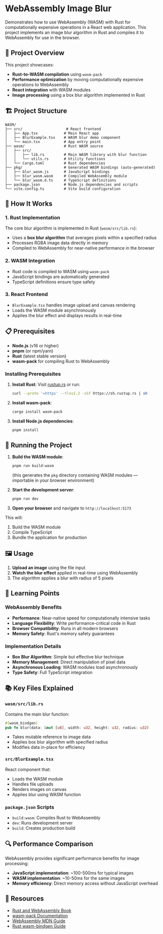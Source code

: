 # WebAssembly Image Blur

Demonstrates how to use WebAssembly (WASM) with Rust for computationally expensive operations in a React web application. This project implements an image blur algorithm in Rust and compiles it to WebAssembly for use in the browser.

## 🎯 Project Overview

This project showcases:
- **Rust-to-WASM compilation** using `wasm-pack`
- **Performance optimization** by moving computationally expensive operations to WebAssembly
- **React integration** with WASM modules
- **Image processing** using a box blur algorithm implemented in Rust

## 🏗️ Project Structure

```
WASM/
├── src/                    # React frontend
│   ├── App.tsx            # Main React app
│   ├── BlurExample.tsx    # WASM blur demo component
│   └── main.tsx           # App entry point
├── wasm/                  # Rust WASM source
│   ├── src/
│   │   ├── lib.rs         # Main WASM library with blur function
│   │   └── utils.rs       # Utility functions
│   └── Cargo.toml         # Rust dependencies
├── pkg/                   # Generated WASM bindings (auto-generated)
│   ├── blur_wasm.js       # JavaScript bindings
│   ├── blur_wasm.wasm     # Compiled WebAssembly module
│   └── blur_wasm.d.ts     # TypeScript definitions
├── package.json           # Node.js dependencies and scripts
└── vite.config.ts         # Vite build configuration
```

## 🔧 How It Works

### 1. Rust Implementation
The core blur algorithm is implemented in Rust (`wasm/src/lib.rs`):
- Uses a **box blur algorithm** that averages pixels within a specified radius
- Processes RGBA image data directly in memory
- Compiled to WebAssembly for near-native performance in the browser

### 2. WASM Integration
- Rust code is compiled to WASM using `wasm-pack`
- JavaScript bindings are automatically generated
- TypeScript definitions ensure type safety

### 3. React Frontend
- `BlurExample.tsx` handles image upload and canvas rendering
- Loads the WASM module asynchronously
- Applies the blur effect and displays results in real-time

## 📋 Prerequisites

- **Node.js** (v16 or higher)
- **pnpm** (or npm/yarn)
- **Rust** (latest stable version)
- **wasm-pack** for compiling Rust to WebAssembly

### Installing Prerequisites

1. **Install Rust**: Visit [rustup.rs](https://rustup.rs/) or run:
   ```bash
   curl --proto '=https' --tlsv1.2 -sSf https://sh.rustup.rs | sh
   ```

2. **Install wasm-pack**:
   ```bash
   cargo install wasm-pack
   ```

3. **Install Node.js dependencies**:
   ```bash
   pnpm install
   ```

## 🚀 Running the Project

1. **Build the WASM module**:
   ```bash
   pnpm run build:wasm
   ```
   (this generates the `pkg` directory containing WASM modules — importable in your browser environment)

2. **Start the development server**:
   ```bash
   pnpm run dev
   ```

3. **Open your browser** and navigate to `http://localhost:5173`

This will:
1. Build the WASM module
2. Compile TypeScript
3. Bundle the application for production

## 🖼️ Usage

1. **Upload an image** using the file input
2. **Watch the blur effect** applied in real-time using WebAssembly
3. The algorithm applies a blur with radius of 5 pixels

## 🧠 Learning Points

### WebAssembly Benefits
- **Performance**: Near-native speed for computationally intensive tasks
- **Language Flexibility**: Write performance-critical code in Rust
- **Browser Compatibility**: Runs in all modern browsers
- **Memory Safety**: Rust's memory safety guarantees

### Implementation Details
- **Box Blur Algorithm**: Simple but effective blur technique
- **Memory Management**: Direct manipulation of pixel data
- **Asynchronous Loading**: WASM modules load asynchronously
- **Type Safety**: Full TypeScript integration

## 📚 Key Files Explained

### `wasm/src/lib.rs`
Contains the main blur function:
```rust
#[wasm_bindgen]
pub fn blur(data: &mut [u8], width: u32, height: u32, radius: u32)
```
- Takes mutable reference to image data
- Applies box blur algorithm with specified radius
- Modifies data in-place for efficiency

### `src/BlurExample.tsx`
React component that:
- Loads the WASM module
- Handles file uploads
- Renders images on canvas
- Applies blur using WASM function

### `package.json` Scripts
- `build:wasm`: Compiles Rust to WebAssembly
- `dev`: Runs development server
- `build`: Creates production build

## 🔍 Performance Comparison

WebAssembly provides significant performance benefits for image processing:
- **JavaScript implementation**: ~100-500ms for typical images
- **WASM implementation**: ~10-50ms for the same images
- **Memory efficiency**: Direct memory access without JavaScript overhead

## 📖 Resources

- [Rust and WebAssembly Book](https://rustwasm.github.io/book/)
- [wasm-pack Documentation](https://rustwasm.github.io/wasm-pack/)
- [WebAssembly MDN Guide](https://developer.mozilla.org/en-US/docs/WebAssembly)
- [Rust wasm-bindgen Guide](https://rustwasm.github.io/wasm-bindgen/)
